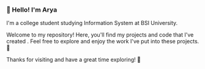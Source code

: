 ### 👋 Hello! I'm Arya

I'm a college student studying Information System at BSI University. 

Welcome to my repository! Here, you'll find my projects and code that I've created . 
Feel free to explore and enjoy the work I've put into these projects. 🚀 

Thanks for visiting and have a great time exploring! 🎉
